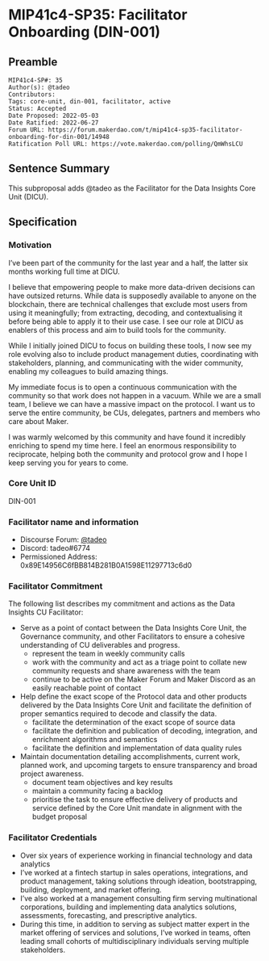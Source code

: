 # MIP41c4-SP35: Facilitator Onboarding (DIN-001)

## Preamble

```
MIP41c4-SP#: 35
Author(s): @tadeo
Contributors:
Tags: core-unit, din-001, facilitator, active
Status: Accepted
Date Proposed: 2022-05-03
Date Ratified: 2022-06-27
Forum URL: https://forum.makerdao.com/t/mip41c4-sp35-facilitator-onboarding-for-din-001/14948
Ratification Poll URL: https://vote.makerdao.com/polling/QmWhsLCU
```

## Sentence Summary

This subproposal adds @tadeo as the Facilitator for the Data Insights Core Unit (DICU).

## Specification

### Motivation

I’ve been part of the community for the last year and a half, the latter six months working full time at DICU.

I believe that empowering people to make more data-driven decisions can have outsized returns. While data is supposedly available to anyone on the blockchain, there are technical challenges that exclude most users from using it meaningfully; from extracting, decoding, and contextualising it before being able to apply it to their use case. I see our role at DICU as enablers of this process and aim to build tools for the community.

While I initially joined DICU to focus on building these tools, I now see my role evolving also to include product management duties, coordinating with stakeholders, planning, and communicating with the wider community, enabling my colleagues to build amazing things.

My immediate focus is to open a continuous communication with the community so that work does not happen in a vacuum. While we are a small team, I believe we can have a massive impact on the protocol. I want us to serve the entire community, be CUs, delegates, partners and members who care about Maker.

I was warmly welcomed by this community and have found it incredibly enriching to spend my time here. I feel an enormous responsibility to reciprocate, helping both the community and protocol grow and I hope I keep serving you for years to come.

### Core Unit ID

DIN-001

### Facilitator name and information

* Discourse Forum: [@tadeo](https://forum.makerdao.com/u/tadeo/summary)
* Discord: tadeo#6774
* Permissioned Address: 0x89E14956C6fBB814B281B0A1598E11297713c6d0

### Facilitator Commitment

The following list describes my commitment and actions as the Data Insights CU Facilitator:

* Serve as a point of contact between the Data Insights Core Unit, the Governance community, and other Facilitators to ensure a cohesive understanding of CU deliverables and progress.
  * represent the team in weekly community calls
  * work with the community and act as a triage point to collate new community requests and share awareness with the team
  * continue to be active on the Maker Forum and Maker Discord as an easily reachable point of contact
* Help define the exact scope of the Protocol data and other products delivered by the Data Insights Core Unit and facilitate the definition of proper semantics required to decode and classify the data.
  * facilitate the determination of the exact scope of source data
  * facilitate the definition and publication of decoding, integration, and enrichment algorithms and semantics
  * facilitate the definition and implementation of data quality rules
* Maintain documentation detailing accomplishments, current work, planned work, and upcoming targets to ensure transparency and broad project awareness.
  * document team objectives and key results
  * maintain a community facing a backlog
  * prioritise the task to ensure effective delivery of products and service defined by the Core Unit mandate in alignment with the budget proposal

### Facilitator Credentials

* Over six years of experience working in financial technology and data analytics
* I’ve worked at a fintech startup in sales operations, integrations, and product management, taking solutions through ideation, bootstrapping, building, deployment, and market offering.
* I’ve also worked at a management consulting firm serving multinational corporations, building and implementing data analytics solutions, assessments, forecasting, and prescriptive analytics.
* During this time, in addition to serving as subject matter expert in the market offering of services and solutions, I’ve worked in teams, often leading small cohorts of multidisciplinary individuals serving multiple stakeholders.
